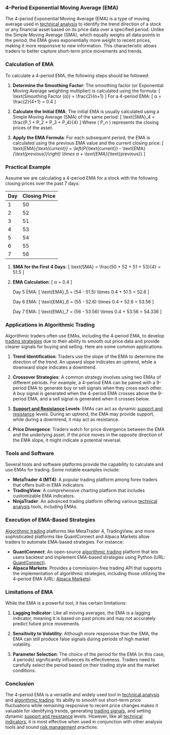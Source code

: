 ### 4-Period Exponential Moving Average (EMA)

The 4-period Exponential Moving Average (EMA) is a type of moving average used in [technical analysis](../t/technical_analysis.md) to identify the trend direction of a stock or any financial asset based on its price data over a specified period. Unlike the Simple Moving Average (SMA), which equally weighs all data points in the period, the EMA gives exponentially more weight to recent prices, making it more responsive to new information. This characteristic allows traders to better capture short-term price movements and trends.

### Calculation of EMA

To calculate a 4-period EMA, the following steps should be followed:

1. **Determine the Smoothing Factor**: The smoothing factor (or Exponential Moving Average weighting multiplier) is calculated using the formula:
   \[
   \text{Smoothing Factor (α)} = \frac{2}{n+1}
   \]
   For a 4-period EMA:
   \[
   α = \frac{2}{4+1} = 0.4
   \]

2. **Calculate the Initial EMA**: The initial EMA is usually calculated using a Simple Moving Average (SMA) of the same period:
   \[
   \text{SMA}_4 = \frac{P_1 + P_2 + P_3 + P_4}{4}
   \]
   Where \( P_n \) represents the closing prices of the asset.

3. **Apply the EMA Formula**: For each subsequent period, the EMA is calculated using the previous EMA value and the current closing price:
   \[
   \text{EMA}_{\text{current}} = \left(P_{\text{current}} - \text{EMA}_{\text{previous}}\right) \times α + \text{EMA}_{\text{previous}}
   \]

### Practical Example

Assume we are calculating a 4-period EMA for a stock with the following closing prices over the past 7 days:

| Day | Closing Price |
|-----|---------------|
| 1   | 50            |
| 2   | 52            |
| 3   | 51            |
| 4   | 53            |
| 5   | 54            |
| 6   | 55            |
| 7   | 56            |

1. **SMA for the First 4 Days**:
   \[
   \text{SMA} = \frac{50 + 52 + 51 + 53}{4} = 51.5
   \]

2. **EMA Calculation**:
   \[
   α = 0.4
   \]

   Day 5 EMA:
   \[
   \text{EMA}_5 = (54 - 51.5) \times 0.4 + 51.5 = 52.6
   \]

   Day 6 EMA:
   \[
   \text{EMA}_6 = (55 - 52.6) \times 0.4 + 52.6 = 53.56
   \]

   Day 7 EMA:
   \[
   \text{EMA}_7 = (56 - 53.56) \times 0.4 + 53.56 = 54.336
   \]

### Applications in Algorithmic Trading

Algorithmic traders often use EMAs, including the 4-period EMA, to develop [trading strategies](../t/trading_strategies.md) due to their ability to smooth out price data and provide clearer signals for buying and selling. Here are some common applications:

1. **Trend Identification**: Traders use the slope of the EMA to determine the direction of the trend. An upward slope indicates an uptrend, while a downward slope indicates a downtrend.

2. **Crossover Strategies**: A common strategy involves using two EMAs of different periods. For example, a 4-period EMA can be paired with a 9-period EMA to generate buy or sell signals when they cross each other. A buy signal is generated when the 4-period EMA crosses above the 9-period EMA, and a sell signal is generated when it crosses below.

3. **[Support and Resistance](../s/support_and_resistance.md) Levels**: EMAs can act as dynamic [support and resistance](../s/support_and_resistance.md) levels. During an uptrend, the EMA may provide support, while during a downtrend, it may act as resistance.

4. **Price Divergence**: Traders watch for price divergence between the EMA and the underlying asset. If the price moves in the opposite direction of the EMA slope, it might indicate a potential reversal.

### Tools and Software

Several tools and software platforms provide the capability to calculate and use EMAs for trading. Some notable examples include:

- **MetaTrader 4 (MT4)**: A popular trading platform among forex traders that offers built-in EMA indicators.
- **TradingView**: A comprehensive charting platform that includes customizable EMA indicators.
- **NinjaTrader**: An advanced trading platform offering various [technical analysis](../t/technical_analysis.md) tools, including EMAs.

### Execution of EMA-Based Strategies

[Algorithmic trading](../a/algorithmic_trading.md) platforms like MetaTrader 4, TradingView, and more sophisticated platforms like QuantConnect and Alpaca Markets allow traders to automate EMA-based strategies. For instance:

- **QuantConnect**: An open-source [algorithmic trading](../a/algorithmic_trading.md) platform that lets users backtest and implement EMA-based strategies using Python (URL: [QuantConnect](https://www.quantconnect.com)).
- **Alpaca Markets**: Provides a commission-free trading API that supports the implementation of algorithmic strategies, including those utilizing the 4-period EMA (URL: [Alpaca Markets](https://alpaca.markets)).

### Limitations of EMA

While the EMA is a powerful tool, it has certain limitations:

1. **Lagging Indicator**: Like all moving averages, the EMA is a lagging indicator, meaning it is based on past prices and may not accurately predict future price movements.

2. **Sensitivity to Volatility**: Although more responsive than the SMA, the EMA can still produce false signals during periods of high market volatility.

3. **Parameter Selection**: The choice of the period for the EMA (in this case, 4 periods) significantly influences its effectiveness. Traders need to carefully select the period based on their trading style and the market conditions.

### Conclusion

The 4-period EMA is a versatile and widely used tool in [technical analysis](../t/technical_analysis.md) and [algorithmic trading](../a/algorithmic_trading.md). Its ability to smooth out short-term price fluctuations while remaining responsive to recent price changes makes it valuable for identifying trends, generating [trading signals](../t/trading_signals.md), and setting dynamic [support and resistance](../s/support_and_resistance.md) levels. However, like all [technical indicators](../t/technical_indicators.md), it is most effective when used in conjunction with other analysis tools and sound [risk management](../r/risk_management.md) practices.